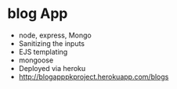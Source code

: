 # blog App 

* node, express, Mongo
* Sanitizing the inputs 
* EJS templating 
* mongoose 
* Deployed via heroku 
* http://blogapppkproject.herokuapp.com/blogs
